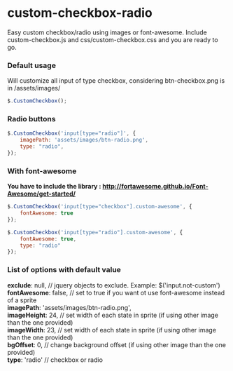 custom-checkbox-radio
=====================

Easy custom checkbox/radio using images or font-awesome. Include custom-checkbox.js and css/custom-checkbox.css and you are ready to go.

### Default usage
Will customize all input of type checkbox, considering btn-checkbox.png is in /assets/images/

```javascript
$.CustomCheckbox();
```

### Radio buttons

```javascript
$.CustomCheckbox('input[type="radio"]', {
    imagePath: 'assets/images/btn-radio.png',
    type: "radio",
});
```

### With font-awesome
**You have to include the library : http://fortawesome.github.io/Font-Awesome/get-started/**

```javascript
$.CustomCheckbox('input[type="checkbox"].custom-awesome', {
    fontAwesome: true
});

$.CustomCheckbox('input[type="radio"].custom-awesome', {
    fontAwesome: true,
    type: "radio"
});
```

### List of options with default value

**exclude**: null,      // jquery objects to exclude. Example: $('input.not-custom')  
**fontAwesome**: false, // set to true if you want ot use font-awesome instead of a sprite  
**imagePath**: 'assets/images/btn-radio.png',  
**imageHeight**: 24,    // set width of each state in sprite (if using other image than the one provided)  
**imageWidth**: 23,     // set width of each state in sprite (if using other image than the one provided)  
**bgOffset**: 0,        // change background offset (if using other image than the one provided)  
**type**: 'radio'       // checkbox or radio  
